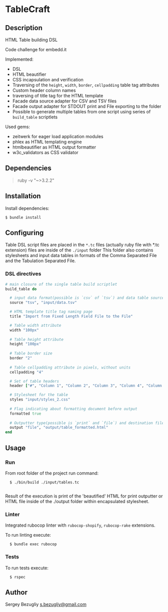 # TableCraft

## Description
HTML Table building DSL
 
Code challenge for embedd.it

Implemented:

 - DSL
 - HTML beautifier
 - CSS incapsulation and verification
 - Traversing of the `height`, `width`, `border`, `cellpadding` table tag attributes
 - Custom header column names
 - traversing of title tag for the HTML template   
 - Facade data source adapter for CSV and TSV files
 - Facade output adapter for STDOUT print and File exporting to the folder
 - Possible to generate multiple tables from one script using series of `build_table` scriptlets
 
Used gems:

  - zeitwerk for eager load application modules
  - phlex as HTML templating engine
  - htmlbeautifier as HTML output formatter
  - w3c_validators as CSS validator

## Dependencies

  > ruby -v "~>3.2.2"

## Installation

Install dependencies:

    $ bundle install

## Configuring

Table DSL script files are placed in the `*.tc` files (actually ruby file with *.tc extension) files are inside of the `./input` folder
This folder also contains stylesheets and input data tables in formats of the Comma Separated File and the Tabulation Separated File. 

### DSL directives

```ruby
# main closure of the single table build scriptlet
build_table do

  # input data format(possible is `csv` of `tsv`) and data table source file, without header row(only data)
  source "tsv", "input/data.tsv"

  # HTML template title tag naming page
  title "Import from Fixed Length Field File to the File"

  # Table width attribute
  width "100px"
  
  # Table height attribute
  height "100px"
  
  # Table border size
  border "2"
  
  # Table cellpadding attribute in pixels, without units
  cellpadding "4"

  # Set of table headers
  header ["#", "Column 1", "Column 2", "Column 3", "Column 4", "Column 5"]

  # Stylesheet for the table
  styles "input/styles_2.css"
  
  # Flag indicating about formatting document before output
  formatted true
  
  # Outputter type(possible is `print` and `file`) and destination file path 
  output "file", "output/table_formatted.html"
end

```

## Usage

### Run

From root folder of the project run command:

```shell
  $ ./bin/build ./input/tables.tc
  
```

Result of the execution is print of the 'beautified' HTML for print outputter or HTML file inside of the ./output folder within encapsulated stylesheet.

### Linter

Integrated rubocop linter with `rubocop-shopify`, `rubocop-rake` extensions.

To run linting execute:

```shell
  $ bundle exec rubocop
```

### Tests

To run tests execute:

```shell
  $ rspec
```

## Author

Sergey Bezugliy <s.bezugliy@gmail.com>
